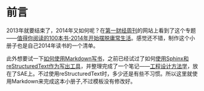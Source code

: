 # 前言 #

2013年就要结束了，2014年又如何呢？在[第一财经周刊](http://www.cbnweek.com/)的网站上看到了这个专题——[值得你阅读的100本书-2014年开始摆脱庸常生活](http://www.cbnweek.com/v/subject?id=22)。感觉还不错，制作这个小册子也是自己2014年读书的一个清单。

此外想要试一下[如何使用Markdown写书](https://github.com/larrycai/kaiyuanbook/blob/master/zh/chapters/01-chapter3.markdown)，之前已经试过了如何[使用Sphinx和reStructuredText作为写出工具](http://myshare.dscloud.me/scipydoc/pydoc_write_tools.html)，并整理完成了一个笔记——[工程设计方法学](http://conanxincv.sinaapp.com/project1/index.html)，放在了SAE上。不过使用reStructuredText时，多少还是有些不习惯。所以这里就使用Markdown来完成这本小册子,不过模板没有修改好。
